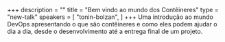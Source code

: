+++
description = ""
title = "Bem vindo ao mundo dos Contêineres"
type = "new-talk"
speakers = [
        "tonin-bolzan",
]
+++
Uma introdução ao mundo DevOps apresentando o que são contêineres e como eles podem ajudar o dia a dia, desde o desenvolvimento até a entrega final de um projeto.